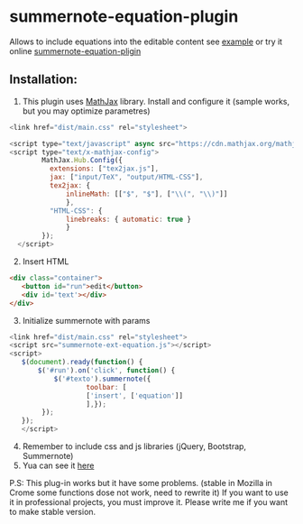 # summernote-equation-plugin

Allows to include equations into the editable content see [example](example.html) or try it online [summernote-equation-pligin](https://nebesa.me/public/modules/students/summernote-plugin/example.html)

Installation:
-------------

  1) This plugin uses [MathJax](https://www.mathjax.org/) library. Install and configure it (sample works, but you may optimize parametres)
``` js
<link href="dist/main.css" rel="stylesheet">

<script type="text/javascript" async src="https://cdn.mathjax.org/mathjax/latest/MathJax.js?config=TeX-AMS_HTML"></script>
<script type="text/x-mathjax-config">
        MathJax.Hub.Config({
          extensions: ["tex2jax.js"],
          jax: ["input/TeX", "output/HTML-CSS"],
          tex2jax: {
              inlineMath: [["$", "$"], ["\\(", "\\)"]]
              },
          "HTML-CSS": {
              linebreaks: { automatic: true }
              }
        });
  </script>
 ```
 2) Insert HTML
 ```html
 <div class="container">
    <button id="run">edit</button>	
    <div id='text'></div>
 </div>
  ```
 3) Initialize summernote with params
 ``` js
 <link href="dist/main.css" rel="stylesheet">
 <script src="summernote-ext-equation.js"></script>
 <script>
	$(document).ready(function() {
		$('#run').on('click', function() {              
			$('#texto').summernote({ 
		      		toolbar: [
			  		['insert', ['equation']]
		       		],});
		 });
	});
	</script>
  ```
4) Remember to include  css and js libraries (jQuery, Bootstrap, Summernote)
5) Yua can see it [here](https://nebesa.me/public/modules/students/summernote-plugin/example2.html)

P.S: This plug-in works but it have some problems. (stable in Mozilla in Crome some functions dose not work, need to rewrite it) If you want to use it in professional projects, you must improve it. Please write me if you want to make stable version.
